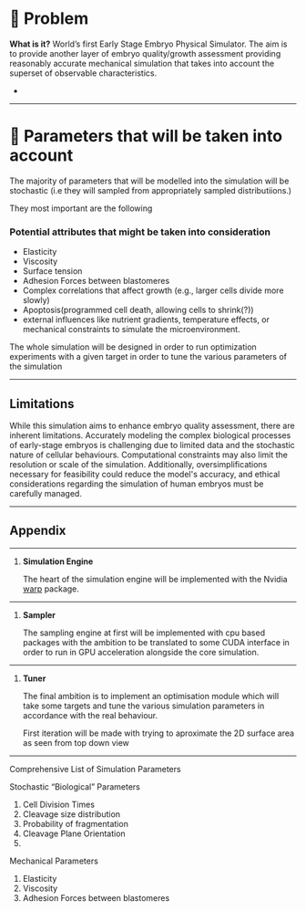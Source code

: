 # 👀 Problem

**What is it?**
World’s first Early Stage Embryo Physical Simulator. The aim is to provide another layer of embryo quality/growth assessment providing reasonably accurate mechanical simulation that takes into account the superset of observable characteristics.

- 

---

# 💭 Parameters that will be taken into account

The majority of parameters that will be modelled into the simulation will be stochastic (i.e they will sampled from appropriately sampled distributiions.)

They most important are the following

### Potential attributes that might be taken into consideration

- Elasticity
- Viscosity
- Surface tension
- Adhesion Forces between blastomeres
- Complex correlations that affect growth (e.g., larger cells divide more slowly)
- Apoptosis(programmed cell death, allowing cells to shrink(?))
- external influences like nutrient gradients, temperature effects, or mechanical constraints to simulate the microenvironment.

The whole simulation will be designed in order to run optimization experiments with a given target in order to tune the various parameters of the simulation

---

## **Limitations**

While this simulation aims to enhance embryo quality assessment, there are inherent limitations. Accurately modeling the complex biological processes of early-stage embryos is challenging due to limited data and the stochastic nature of cellular behaviours. Computational constraints may also limit the resolution or scale of the simulation. Additionally, oversimplifications necessary for feasibility could reduce the model's accuracy, and ethical considerations regarding the simulation of human embryos must be carefully managed.

---

## Appendix

---

1. **Simulation Engine**
    
    The heart of the simulation engine will be implemented with the Nvidia [warp](https://github.com/NVIDIA/warp) package.
    

---

1. **Sampler**
    
    The sampling engine at first will be implemented with cpu based packages with the ambition to be translated to some CUDA interface in order to run in GPU acceleration alongside the core simulation.
    

---

1. **Tuner**
    
    The final ambition is to implement an optimisation module which will take some targets and tune the various simulation parameters in accordance with the real behaviour.
    
    First iteration will be made with trying to aproximate the 2D surface area as seen from top down view 
    

---

Comprehensive List of Simulation Parameters

Stochastic “Biological” Parameters

1. Cell Division Times
2. Cleavage size distribution
3. Probability of fragmentation
4. Cleavage Plane Orientation
5. 

Mechanical Parameters

1. Elasticity
2. Viscosity
3. Adhesion Forces between blastomeres